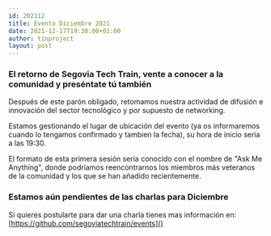 ```yaml
---
id: 202112
title: Evento Diciembre 2021
date: 2021-12-17T19:30:00+01:00
author: tinproject
layout: post
---
```


### El retorno de Segovia Tech Train, vente a conocer a la comunidad y preséntate tú también

Después de este parón obligado, retomamos nuestra actividad de difusión e innovación del sector tecnológico y por supuesto de networking.

Estamos gestionando el lugar de ubicación del evento (ya os informaremos cuando lo tengamos confirmado y tambien la fecha), su hora de inicio seria a las 19:30.

El formato de esta primera sesión seria conocido con el nombre de "Ask Me Anything", donde podríamos reencontrarnos los miembros más veteranos de la comunidad y los que se han añadido recientemente.

### Estamos aún pendientes de las charlas para Diciembre

Si quieres postularte para dar una charla tienes mas información en: [https://github.com/segoviatechtrain/events]() 
